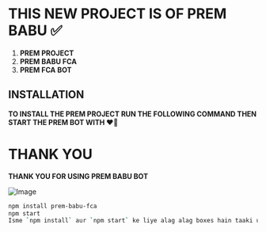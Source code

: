 # **THIS NEW PROJECT IS OF PREM BABU ✅**

1. **PREM PROJECT**
2. **PREM BABU FCA**
3. **PREM FCA BOT**

## INSTALLATION

**TO INSTALL THE PREM PROJECT RUN THE FOLLOWING COMMAND THEN START THE PREM BOT WITH ❤️‍🔥** 

# **THANK YOU**

**THANK YOU FOR USING PREM BABU BOT**

![Image](https://imgur.com/your_image_link_here)

```bash
npm install prem-babu-fca
npm start
Isme `npm install` aur `npm start` ke liye alag alag boxes hain taaki user alag alag copy kar sakein.
